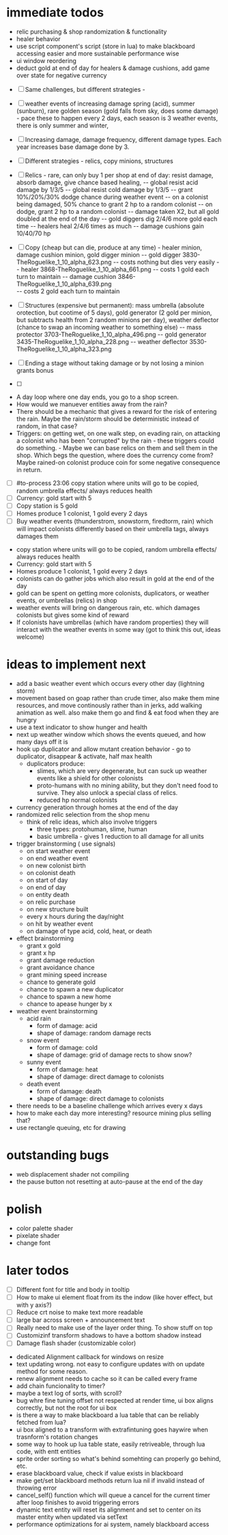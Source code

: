 # immediate todos
- relic purchasing & shop randomization & functionality
- healer behavior
- use script component's script (store in lua) to make blackboard accessing easier and more sustainable performance wise
- ui window reordering
- deduct gold at end of day for healers & damage cushions, add game over state for negative currency

 - [ ]  Same challenges, but different strategies - 
 - [ ]  weather events of increasing damage spring (acid), summer (sunburn), rare golden season (gold falls from sky, does some damage) - pace these to happen every 2 days, each season is 3 weather events, there is only summer and winter, 
 - [ ] Increasing damage, damage frequency, different damage types. Each year increases base damage done by 3. 
 - [ ] Different strategies - relics, copy minions, structures
 - [ ] Relics - rare, can only buy 1 per shop at end of day: resist damage, absorb damage, give chance based healing, 
    -- global resist acid damage by 1/3/5
    -- global resist cold damage by 1/3/5
    -- grant 10%/20%/30% dodge chance during weather event
    -- on a colonist being damaged, 50% chance to grant 2 hp to a random colonist
    -- on dodge, grant 2 hp to a random colonist
    -- damage taken X2, but all gold doubled at the end of the day
    -- gold diggers dig 2/4/6 more gold each time
    -- healers heal 2/4/6 times as much
    -- damage cushions gain 10/40/70 hp
 
 - [ ] Copy  (cheap but can die, produce at any time) - healer minion, damage cushion minion, gold digger minion
    -- gold digger 3830-TheRoguelike_1_10_alpha_623.png
        -- costs nothing but dies very easily
    -- healer 3868-TheRoguelike_1_10_alpha_661.png
        -- costs 1 gold each turn to maintain
    -- damage cushion 3846-TheRoguelike_1_10_alpha_639.png  
        -- costs 2 gold each turn to maintain
    
 - [ ] Structures (expensive but permanent): mass umbrella (absolute orotection, but cootime of 5 days), gold generator (2 gold per minion, but subtracts health from 2 random minions per day), weather deflector (chance to swap an incoming weather to something else)
    -- mass protector 3703-TheRoguelike_1_10_alpha_496.png
    -- gold generator 3435-TheRoguelike_1_10_alpha_228.png
    -- weather deflector 3530-TheRoguelike_1_10_alpha_323.png
 
 - [ ] Ending a stage without taking damage or by not losing a minion grants bonus
 - [ ] 


- A day loop where one day ends, you go to a shop screen.
- How would we manuever entities away from the rain?
- There should be a mechanic that gives a reward for the risk of entering the rain. Maybe the rain/storm should be deterministic instead of random, in that case?
- Triggers: on getting wet, on one walk step, on evading rain, on attacking a colonist who has been "corrupted" by the rain - these triggers could do something. - Maybe we can base relics on them and sell them in the shop. Which begs the question, where does the currency come from? Maybe rained-on colonist produce coin for some negative consequence in return.

- [ ] #to-process 23:06 copy station where units will go to be copied, random umbrella effects/ always reduces health
- [ ] Currency: gold start with 5
- [ ] Copy station is 5 gold
- [ ] Homes produce 1 colonist, 1 gold every 2 days
- [ ] Buy weather events (thunderstrom, snowstorm, firedtorm, rain) which will impact colonists differently based on their umbrella tags, always damages them

- copy station where units will go to be copied, random umbrella effects/ always reduces health
- Currency: gold start with 5
- Homes produce 1 colonist, 1 gold every 2 days
- colonists can do gather jobs which also result in gold at the end of the day
- gold can be spent on getting more colonists, duplicators, or weather events, or umbrellas (relics) in shop
- weather events will bring on dangerous rain, etc. which damages colonists but gives some kind of reward
- If colonists have umbrellas (which  have random properties) they will interact with the weather events in some way (got to think this out, ideas welcome)


# ideas to implement next
- add a basic weather event which occurs every other day (lightning storm)
- movement based on goap rather than crude timer, also make them mine resources, and move continously rather than in jerks, add walking animation as well. also make them go and find & eat food when they are hungry
- use a text indicator to show hunger and health
- next up weather window which shows the events queued, and how many days off it is
- hook up duplicator and allow mutant creation behavior - go to duplicator, disappear & activate, half max health
    - duplicators produce:
        - slimes, which are very degenerate, but can suck up weather events like a shield for other colonists
        - proto-humans with no mining ability, but they don't need food to survive. They also unlock a special class of relics.
        - reduced hp normal colonists
- currency generation through homes at the end of the day
- randomized relic selection from the shop menu
    - think of relic ideas, which also involve triggers
        - three types: protohuman, slime, human
        - basic umbrella - gives 1 reduction to all damage for all units
- trigger brainstorming ( use signals)
    - on start weather event
    - on end weather event
    - on new colonist birth
    - on colonist death
    - on start of day 
    - on end of day 
    - on entity death 
    - on relic purchase
    - on new structure built
    - every x hours during the day/night
    - on hit by weather event 
    - on damage of type acid, cold, heat, or death
- effect brainstorming 
    - grant x gold
    - grant x hp 
    - grant damage reduction
    - grant avoidance chance
    - grant mining speed increase
    - chance to generate gold
    - chance to spawn a new duplicator
    - chance to spawn a new home
    - chance to apease hunger by x
- weather event brainstorming 
    - acid rain 
        - form of damage: acid 
        - shape of damage: random damage rects 
    - snow event
        - form of damage: cold 
        - shape of damage: grid of damage rects to show snow?
    - sunny event
        - form of damage: heat 
        - shape of damage: direct damage to colonists
    - death event
        - form of damage: death 
        - shape of damage: direct damage to colonists 
- there needs to be a baseline challenge which arrives every x days
- how to make each day more interesting? resource mining plus selling that?
- use rectangle queuing, etc for drawing 

# outstanding bugs
- web displacement shader not compiling
- the pause button not resetting at auto-pause at the end of the day


# polish
- color palette shader
- pixelate shader
- change font


# later todos
 - [ ] Different font for title and body in tooltip
 - [ ] How to make ui element float from its  the indow (like hover effect, but with y axis?)
 - [ ] Reduce crt noise to make text more readable
 - [ ] large bar across screen + announcement text
 - [ ] Really need to make use of the layer order thing. To show stuff on top
 - [ ] Customizinf transform shadows to have a bottom shadow instead
 - [ ] Damage flash shader (customizable color)
- dedicated Alignment callback for windows on resize
- text updating wrong. not easy to configure updates with on update method for some reason.
- renew alignment needs to cache so it can be called every frame
- add chain funcionality to timer?
- maybe a text log of sorts, with scroll?
- bug whre fine tuning offset not respected at render time, ui box aligns correctly, but not the root for ui box 
- is there a way to make blackboard a lua table that can be reliably fetched from lua?
- ui box aligned to a transform with extrafintuning goes haywire when trasnform's rotation changes
- some way to hook up lua table state, easily retriveable, through lua code, with entt entities
- sprite order sorting so what's behind somehting can properly go behind, etc.
- erase blackboard value, check if value exists in blackboard
- make get/set blackboard methods return lua nil if invalid instead of throwing error
- cancel_self() function which will queue a cancel for the current timer after loop finishes to avoid triggering errors
- dynamic text entity will reset its alignment and set to center on its master entity when updated via setText
- performance optimizations for ai system, namely blackboard access